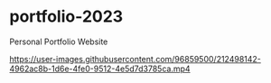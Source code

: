 # portfolio-2023
Personal Portfolio Website

https://user-images.githubusercontent.com/96859500/212498142-4962ac8b-1d6e-4fe0-9512-4e5d7d3785ca.mp4

